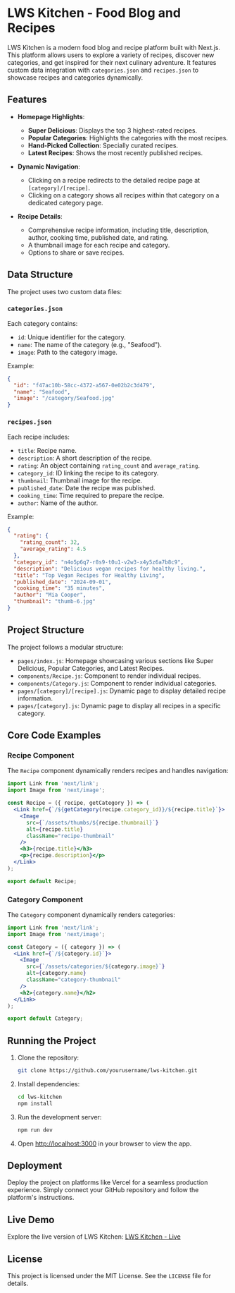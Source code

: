 # LWS Kitchen - Food Blog and Recipes

LWS Kitchen is a modern food blog and recipe platform built with Next.js. This platform allows users to explore a variety of recipes, discover new categories, and get inspired for their next culinary adventure. It features custom data integration with `categories.json` and `recipes.json` to showcase recipes and categories dynamically.

## Features

- **Homepage Highlights**:
  - **Super Delicious**: Displays the top 3 highest-rated recipes.
  - **Popular Categories**: Highlights the categories with the most recipes.
  - **Hand-Picked Collection**: Specially curated recipes.
  - **Latest Recipes**: Shows the most recently published recipes.
  
- **Dynamic Navigation**:
  - Clicking on a recipe redirects to the detailed recipe page at `[category]/[recipe]`.
  - Clicking on a category shows all recipes within that category on a dedicated category page.

- **Recipe Details**:
  - Comprehensive recipe information, including title, description, author, cooking time, published date, and rating.
  - A thumbnail image for each recipe and category.
  - Options to share or save recipes.

## Data Structure

The project uses two custom data files:

### `categories.json`
Each category contains:
- `id`: Unique identifier for the category.
- `name`: The name of the category (e.g., "Seafood").
- `image`: Path to the category image.

Example:
```json
{
  "id": "f47ac10b-58cc-4372-a567-0e02b2c3d479",
  "name": "Seafood",
  "image": "/category/Seafood.jpg"
}
```

### `recipes.json`
Each recipe includes:
- `title`: Recipe name.
- `description`: A short description of the recipe.
- `rating`: An object containing `rating_count` and `average_rating`.
- `category_id`: ID linking the recipe to its category.
- `thumbnail`: Thumbnail image for the recipe.
- `published_date`: Date the recipe was published.
- `cooking_time`: Time required to prepare the recipe.
- `author`: Name of the author.

Example:
```json
{
  "rating": {
    "rating_count": 32,
    "average_rating": 4.5
  },
  "category_id": "n4o5p6q7-r8s9-t0u1-v2w3-x4y5z6a7b8c9",
  "description": "Delicious vegan recipes for healthy living.",
  "title": "Top Vegan Recipes for Healthy Living",
  "published_date": "2024-09-01",
  "cooking_time": "35 minutes",
  "author": "Mia Cooper",
  "thumbnail": "thumb-6.jpg"
}
```

## Project Structure

The project follows a modular structure:

- `pages/index.js`: Homepage showcasing various sections like Super Delicious, Popular Categories, and Latest Recipes.
- `components/Recipe.js`: Component to render individual recipes.
- `components/Category.js`: Component to render individual categories.
- `pages/[category]/[recipe].js`: Dynamic page to display detailed recipe information.
- `pages/[category].js`: Dynamic page to display all recipes in a specific category.

## Core Code Examples

### Recipe Component
The `Recipe` component dynamically renders recipes and handles navigation:
```jsx
import Link from 'next/link';
import Image from 'next/image';

const Recipe = ({ recipe, getCategory }) => (
  <Link href={`/${getCategory(recipe.category_id)}/${recipe.title}`}>
    <Image
      src={`/assets/thumbs/${recipe.thumbnail}`}
      alt={recipe.title}
      className="recipe-thumbnail"
    />
    <h3>{recipe.title}</h3>
    <p>{recipe.description}</p>
  </Link>
);

export default Recipe;
```

### Category Component
The `Category` component dynamically renders categories:
```jsx
import Link from 'next/link';
import Image from 'next/image';

const Category = ({ category }) => (
  <Link href={`/${category.id}`}>
    <Image
      src={`/assets/categories/${category.image}`}
      alt={category.name}
      className="category-thumbnail"
    />
    <h2>{category.name}</h2>
  </Link>
);

export default Category;
```

## Running the Project

1. Clone the repository:
   ```bash
   git clone https://github.com/yourusername/lws-kitchen.git
   ```

2. Install dependencies:
   ```bash
   cd lws-kitchen
   npm install
   ```

3. Run the development server:
   ```bash
   npm run dev
   ```

4. Open [http://localhost:3000](http://localhost:3000) in your browser to view the app.

## Deployment

Deploy the project on platforms like Vercel for a seamless production experience. Simply connect your GitHub repository and follow the platform's instructions.

## Live Demo

Explore the live version of LWS Kitchen: [LWS Kitchen - Live](https://lws-kitchen-next-js.vercel.app/)

## License

This project is licensed under the MIT License. See the `LICENSE` file for details.
```
